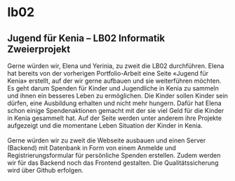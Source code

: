 # lb02
## Jugend für Kenia – LB02 Informatik Zweierprojekt
<p>
Gerne würden wir, Elena und Yerinia, zu zweit die LB02 durchführen. Elena hat bereits von der vorherigen Portfolio-Arbeit eine Seite «Jugend für Kenia» erstellt, auf der wir gerne aufbauen und sie weiterführen möchten. Es geht darum Spenden für Kinder und Jugendliche in Kenia zu sammeln und ihnen ein besseres Leben zu ermöglichen. Die Kinder sollen Kinder sein dürfen, eine Ausbildung erhalten und nicht mehr hungern. Dafür hat Elena schon einige Spendenaktionen gemacht mit der sie viel Geld für die Kinder in Kenia gesammelt hat. Auf der Seite werden unter anderem ihre Projekte aufgezeigt und die momentane Leben Situation der Kinder in Kenia.<br>
  <br>
Gerne würden wir zu zweit die Webseite ausbauen und einen Server (Backend) mit Datenbank in Form von einem Anmelde und Registrierungsformular für persönliche Spenden erstellen. Zudem werden wir für das Backend noch das Frontend gestalten. Die Qualitätssicherung wird über Github erfolgen.
</p>

